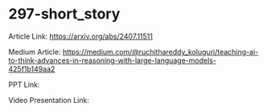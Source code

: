 # 297-short_story

Article Link: https://arxiv.org/abs/2407.11511

Medium Article: https://medium.com/@ruchithareddy_koluguri/teaching-ai-to-think-advances-in-reasoning-with-large-language-models-425f1b149aa2

PPT Link:

Video Presentation Link:
